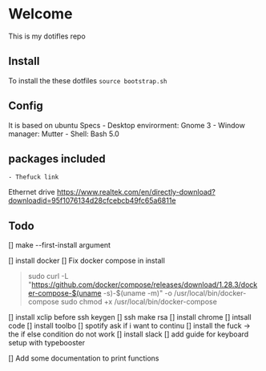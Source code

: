 # Welcome
This is my dotifles repo

## Install
To install the these dotfiles
`source bootstrap.sh`

## Config
It is based on ubuntu
Specs
    - Desktop envirorment: Gnome 3
    - Window manager: Mutter
    - Shell: Bash 5.0
## packages included
    - Thefuck link

Ethernet drive 
https://www.realtek.com/en/directly-download?downloadid=95f1076134d28cfcebcb49fc65a6811e
    
## Todo
[] make --first-install argument

[] install docker
[] Fix docker compose in install

> sudo curl -L "https://github.com/docker/compose/releases/download/1.28.3/docker-compose-$(uname -s)-$(uname -m)" -o /usr/local/bin/docker-compose
sudo chmod +x /usr/local/bin/docker-compose

[] install xclip before ssh keygen
[] ssh make rsa
[] install chrome
[] intsall code
[] install toolbo
[] spotify ask if i want to continu
[] install the fuck -> the if else condition do not work
[] install slack
[] add guide for keyboard setup with typebooster

[] Add some documentation to print functions
